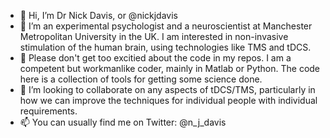 - 👋 Hi, I’m Dr Nick Davis, or @nickjdavis
- 👀 I’m an experimental psychologist and a neuroscientist at Manchester Metropolitan University in the UK. I am interested in non-invasive stimulation of the human brain, using technologies like TMS and tDCS.
- 🌱 Please don't get too excitied about the code in my repos. I am a competent but workmanlike coder, mainly in Matlab or Python. The code here is a collection of tools for getting some science done.
- 💞️ I’m looking to collaborate on any aspects of tDCS/TMS, particularly in how we can improve the techniques for individual people with individual requirements.
- 📫 You can usually find me on Twitter: @n_j_davis

<!---
nickjdavis/nickjdavis is a ✨ special ✨ repository because its `README.md` (this file) appears on your GitHub profile.
You can click the Preview link to take a look at your changes.
--->
